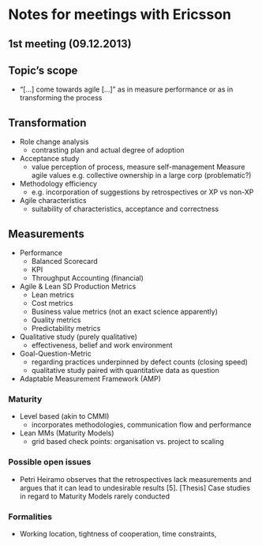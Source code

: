 # Notes for meetings with Ericsson

## 1st meeting (09.12.2013)

## Topic’s scope

- “[...] come towards agile [...]” as in measure performance or as in transforming the process

## Transformation
- Role change analysis
   - contrasting plan and actual degree of adoption
- Acceptance study
   - value perception of process, measure self-management
Measure agile values
e.g. collective ownership in a large corp (problematic?)
- Methodology efficiency
   - e.g. incorporation of suggestions by retrospectives or XP vs non-XP
- Agile characteristics
   - suitability of characteristics, acceptance and correctness

## Measurements

- Performance
   - Balanced Scorecard
   - KPI
   - Throughput Accounting (financial)
- Agile & Lean SD Production Metrics
   - Lean metrics
   - Cost metrics
   - Business value metrics (not an exact science apparently)
   - Quality metrics
   - Predictability metrics
- Qualitative study (purely qualitative)
   - effectiveness, belief and work environment
- Goal-Question-Metric
   - regarding practices underpinned by defect counts (closing speed)
   - qualitative study paired with quantitative data as question
- Adaptable Measurement Framework (AMP)

### Maturity

- Level based (akin to CMMI)
   - incorporates methodologies, communication flow and performance
- Lean MMs (Maturity Models)
   - grid based check points: organisation vs. project to scaling

### Possible open issues

- Petri Heiramo observes that the retrospectives lack measurements and argues that it can lead to undesirable results [5]. [Thesis]
Case studies in regard to Maturity Models rarely conducted

### Formalities

- Working location, tightness of cooperation, time constraints,
